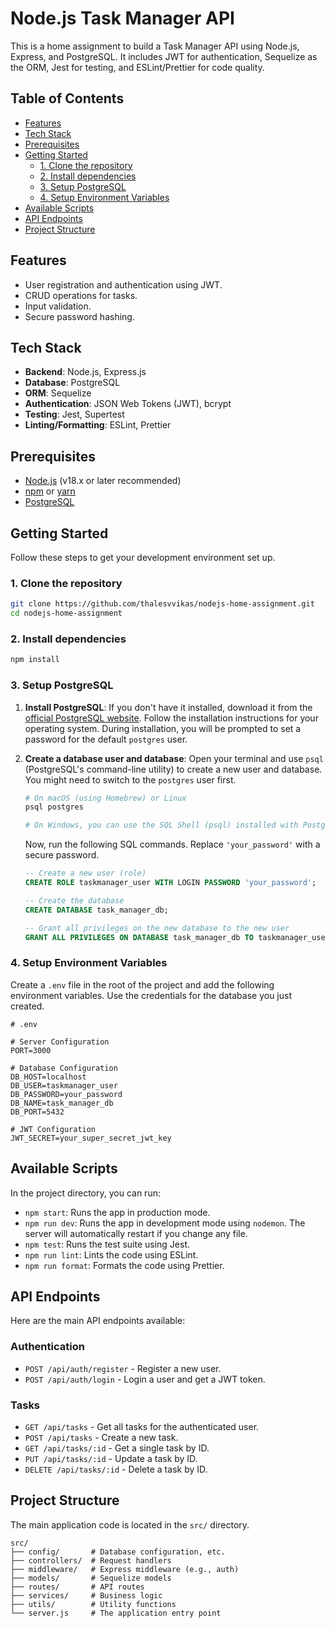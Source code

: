 # Node.js Task Manager API

This is a home assignment to build a Task Manager API using Node.js, Express, and PostgreSQL. It includes JWT for authentication, Sequelize as the ORM, Jest for testing, and ESLint/Prettier for code quality.

## Table of Contents

- [Features](#features)
- [Tech Stack](#tech-stack)
- [Prerequisites](#prerequisites)
- [Getting Started](#getting-started)
  - [1. Clone the repository](#1-clone-the-repository)
  - [2. Install dependencies](#2-install-dependencies)
  - [3. Setup PostgreSQL](#3-setup-postgresql)
  - [4. Setup Environment Variables](#4-setup-environment-variables)
- [Available Scripts](#available-scripts)
- [API Endpoints](#api-endpoints)
- [Project Structure](#project-structure)

## Features

- User registration and authentication using JWT.
- CRUD operations for tasks.
- Input validation.
- Secure password hashing.

## Tech Stack

- **Backend**: Node.js, Express.js
- **Database**: PostgreSQL
- **ORM**: Sequelize
- **Authentication**: JSON Web Tokens (JWT), bcrypt
- **Testing**: Jest, Supertest
- **Linting/Formatting**: ESLint, Prettier

## Prerequisites

- [Node.js](https://nodejs.org/) (v18.x or later recommended)
- [npm](https://www.npmjs.com/) or [yarn](https://yarnpkg.com/)
- [PostgreSQL](https://www.postgresql.org/)

## Getting Started

Follow these steps to get your development environment set up.

### 1. Clone the repository

```bash
git clone https://github.com/thalesvvikas/nodejs-home-assignment.git
cd nodejs-home-assignment
```

### 2. Install dependencies

```bash
npm install
```

### 3. Setup PostgreSQL

1.  **Install PostgreSQL**: If you don't have it installed, download it from the [official PostgreSQL website](https://www.postgresql.org/download/). Follow the installation instructions for your operating system. During installation, you will be prompted to set a password for the default `postgres` user.

2.  **Create a database user and database**:
    Open your terminal and use `psql` (PostgreSQL's command-line utility) to create a new user and database. You might need to switch to the `postgres` user first.

    ```bash
    # On macOS (using Homebrew) or Linux
    psql postgres

    # On Windows, you can use the SQL Shell (psql) installed with Postgres.
    ```

    Now, run the following SQL commands. Replace `'your_password'` with a secure password.

    ```sql
    -- Create a new user (role)
    CREATE ROLE taskmanager_user WITH LOGIN PASSWORD 'your_password';

    -- Create the database
    CREATE DATABASE task_manager_db;

    -- Grant all privileges on the new database to the new user
    GRANT ALL PRIVILEGES ON DATABASE task_manager_db TO taskmanager_user;
    ```

### 4. Setup Environment Variables

Create a `.env` file in the root of the project and add the following environment variables. Use the credentials for the database you just created.

```env
# .env

# Server Configuration
PORT=3000

# Database Configuration
DB_HOST=localhost
DB_USER=taskmanager_user
DB_PASSWORD=your_password
DB_NAME=task_manager_db
DB_PORT=5432

# JWT Configuration
JWT_SECRET=your_super_secret_jwt_key
```

## Available Scripts

In the project directory, you can run:

- `npm start`: Runs the app in production mode.
- `npm run dev`: Runs the app in development mode using `nodemon`. The server will automatically restart if you change any file.
- `npm test`: Runs the test suite using Jest.
- `npm run lint`: Lints the code using ESLint.
- `npm run format`: Formats the code using Prettier.

## API Endpoints

Here are the main API endpoints available:

### Authentication
*   `POST /api/auth/register` - Register a new user.
*   `POST /api/auth/login` - Login a user and get a JWT token.

### Tasks
*   `GET /api/tasks` - Get all tasks for the authenticated user.
*   `POST /api/tasks` - Create a new task.
*   `GET /api/tasks/:id` - Get a single task by ID.
*   `PUT /api/tasks/:id` - Update a task by ID.
*   `DELETE /api/tasks/:id` - Delete a task by ID.

## Project Structure

The main application code is located in the `src/` directory.

```
src/
├── config/       # Database configuration, etc.
├── controllers/  # Request handlers
├── middleware/   # Express middleware (e.g., auth)
├── models/       # Sequelize models
├── routes/       # API routes
├── services/     # Business logic
├── utils/        # Utility functions
└── server.js     # The application entry point
```
